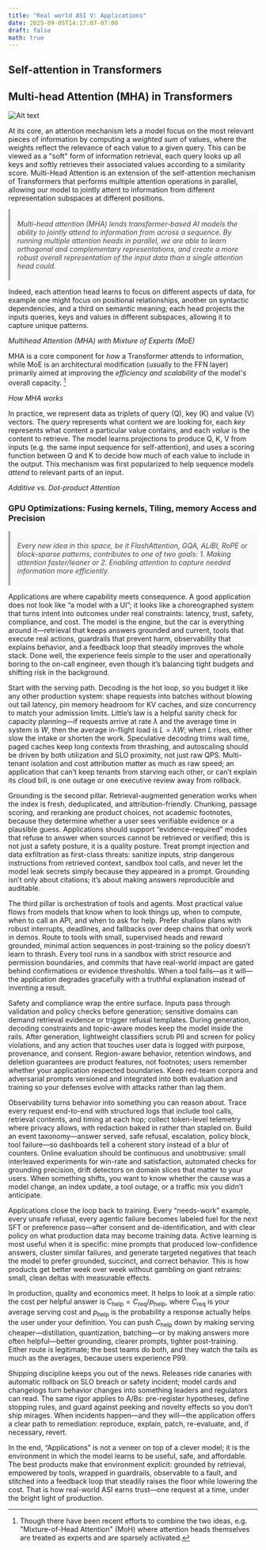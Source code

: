 ```yaml
---
title: "Real world ASI V: Applications"
date: 2025-09-05T14:17:07-07:00
draft: false
math: true
---
```


<!-- MathJax site-local init -->
<script>
window.MathJax = {
  tex: {
    inlineMath: [['$', '$'], ['\\(', '\\)']],
    displayMath: [['$$','$$'], ['\\[','\\]']]
  },
  options: {
    skipHtmlTags: ['script','noscript','style','textarea','pre','code']
  },
  svg: { fontCache: 'global' }
};
</script>
<script src="https://cdn.jsdelivr.net/npm/mathjax@3/es5/tex-svg.js" id="MathJax-script" async></script>

<!-- Enable blockquotes -->
<style>
blockquote {
  font-style: italic;
  color: #444;
  border-left: 4px solid #aaa;
  margin: 1em 0;
  padding: 0.5em 1em;
  background: #f9f9f9;
}
</style>

## Self-attention in Transformers

## Multi-head Attention (MHA) in Transformers

![Alt text](/multi-head-attention.png)

At its core, an attention mechanism lets a model focus on the most relevant pieces of information by computing a _weighted sum_ of values, where the weights reflect the relevance of each value to a given query. This can be viewed as a "soft" form of information retrieval, each query looks up all keys and softly retrieves their associated values according to a similarity score. Multi-Head Attention is an extension of the self-attention mechanism of Transformers that performs multiple attention operations in parallel, allowing our model to jointly attent to information from different representation subspaces at different positions. 

> Multi-head attention (MHA) lends transformer-based AI models the ability to _jointly attend to information from across a sequence_. By running multiple attention heads in parallel, we are able to learn orthogonal and complementary representations, and create a more robust overall representation of the input data than a single attention head could.

Indeed, each attention head learns to focus on different aspects of data, for example one might focus on positional relationships, another on syntactic dependencies, and a third on semantic meaning; each head projects the inputs queries, keys and values in different subspaces, allowing it to capture unique patterns. 

_Multihead Attention (MHA) with Mixture of Experts (MoE)_

MHA is a core component for _how_ a Transformer attends to information, while MoE is an architectural modification (usually to the FFN layer) primarily aimed at improving the _efficiency and scalability_ of the model's overall capacity. [^1]

_How MHA works_ 

In practice, we represent data as triplets of query (Q), key (K) and value (V) vectors. The _query_ represents what content we are looking for, each _key_ represents what content a particular value contains, and each _value_ is the content to retrieve. The model learns projections to produce Q, K, V from inputs (e.g. the same input sequence for self-attention), and uses a scoring function between Q and K to decide how much of each value to include in the output. This mechanism was first popularized to help sequence models _attend_ to relevant parts of an input. 

_Additive vs. Dot-product Attention_ 

### GPU Optimizations: Fusing kernels, Tiling, memory Access and Precision

> Every new idea in this space, be it FlashAttention, GQA, ALiBI, RoPE or block-sparse patterns, contributes to one of two goals: 1. Making attention faster/leaner or 2. Enabling attention to capture needed information more efficiently. 


Applications are where capability meets consequence. A good application does not look like “a model with a UI”; it looks like a choreographed system that turns intent into outcomes under real constraints: latency, trust, safety, compliance, and cost. The model is the engine, but the car is everything around it—retrieval that keeps answers grounded and current, tools that execute real actions, guardrails that prevent harm, observability that explains behavior, and a feedback loop that steadily improves the whole stack. Done well, the experience feels simple to the user and operationally boring to the on-call engineer, even though it’s balancing tight budgets and shifting risk in the background.

Start with the serving path. Decoding is the hot loop, so you budget it like any other production system: shape requests into batches without blowing out tail latency, pin memory headroom for KV caches, and size concurrency to match your admission limits. Little’s law is a helpful sanity check for capacity planning—if requests arrive at rate $\lambda$ and the average time in system is $W$, then the average in-flight load is $L=\lambda W$; when $L$ rises, either slow the intake or shorten the work. Speculative decoding trims wall time, paged caches keep long contexts from thrashing, and autoscaling should be driven by both utilization and SLO proximity, not just raw QPS. Multi-tenant isolation and cost attribution matter as much as raw speed; an application that can’t keep tenants from starving each other, or can’t explain its cloud bill, is one outage or one executive review away from rollback.

Grounding is the second pillar. Retrieval-augmented generation works when the index is fresh, deduplicated, and attribution-friendly. Chunking, passage scoring, and reranking are product choices, not academic footnotes, because they determine whether a user sees verifiable evidence or a plausible guess. Applications should support “evidence-required” modes that refuse to answer when sources cannot be retrieved or verified; this is not just a safety posture, it is a quality posture. Treat prompt injection and data exfiltration as first-class threats: sanitize inputs, strip dangerous instructions from retrieved context, sandbox tool calls, and never let the model leak secrets simply because they appeared in a prompt. Grounding isn’t only about citations; it’s about making answers reproducible and auditable.

The third pillar is orchestration of tools and agents. Most practical value flows from models that know when to look things up, when to compute, when to call an API, and when to ask for help. Prefer shallow plans with robust interrupts, deadlines, and fallbacks over deep chains that only work in demos. Route to tools with small, supervised heads and reward grounded, minimal action sequences in post-training so the policy doesn’t learn to thrash. Every tool runs in a sandbox with strict resource and permission boundaries, and commits that have real-world impact are gated behind confirmations or evidence thresholds. When a tool fails—as it will—the application degrades gracefully with a truthful explanation instead of inventing a result.

Safety and compliance wrap the entire surface. Inputs pass through validation and policy checks before generation; sensitive domains can demand retrieval evidence or trigger refusal templates. During generation, decoding constraints and topic-aware modes keep the model inside the rails. After generation, lightweight classifiers scrub PII and screen for policy violations, and any action that touches user data is logged with purpose, provenance, and consent. Region-aware behavior, retention windows, and deletion guarantees are product features, not footnotes; users remember whether your application respected boundaries. Keep red-team corpora and adversarial prompts versioned and integrated into both evaluation and training so your defenses evolve with attacks rather than lag them.

Observability turns behavior into something you can reason about. Trace every request end-to-end with structured logs that include tool calls, retrieval contents, and timing at each hop; collect token-level telemetry where privacy allows, with redaction baked in rather than stapled on. Build an event taxonomy—answer served, safe refusal, escalation, policy block, tool failure—so dashboards tell a coherent story instead of a blur of counters. Online evaluation should be continuous and unobtrusive: small interleaved experiments for win-rate and satisfaction, automated checks for grounding precision, drift detectors on domain slices that matter to your users. When something shifts, you want to know whether the cause was a model change, an index update, a tool outage, or a traffic mix you didn’t anticipate.

Applications close the loop back to training. Every “needs-work” example, every unsafe refusal, every agentic failure becomes labeled fuel for the next SFT or preference pass—after consent and de-identification, and with clear policy on what production data may become training data. Active learning is most useful when it is specific: mine prompts that produced low-confidence answers, cluster similar failures, and generate targeted negatives that teach the model to prefer grounded, succinct, and correct behavior. This is how products get better week over week without gambling on giant retrains: small, clean deltas with measurable effects.

In production, quality and economics meet. It helps to look at a simple ratio: the cost per helpful answer is $C_{\text{help}} = C_{\text{req}} / p_{\text{help}}$, where $C_{\text{req}}$ is your average serving cost and $p_{\text{help}}$ is the probability a response actually helps the user under your definition. You can push $C_{\text{help}}$ down by making serving cheaper—distillation, quantization, batching—or by making answers more often helpful—better grounding, clearer prompts, tighter post-training. Either route is legitimate; the best teams do both, and they watch the tails as much as the averages, because users experience P99.

Shipping discipline keeps you out of the news. Releases ride canaries with automatic rollback on SLO breach or safety incident; model cards and changelogs turn behavior changes into something leaders and regulators can read. The same rigor applies to A/Bs: pre-register hypotheses, define stopping rules, and guard against peeking and novelty effects so you don’t ship mirages. When incidents happen—and they will—the application offers a clear path to remediation: reproduce, explain, patch, re-evaluate, and, if necessary, revert.

In the end, “Applications” is not a veneer on top of a clever model; it is the environment in which the model learns to be useful, safe, and affordable. The best products make that environment explicit: grounded by retrieval, empowered by tools, wrapped in guardrails, observable to a fault, and stitched into a feedback loop that steadily raises the floor while lowering the cost. That is how real-world ASI earns trust—one request at a time, under the bright light of production.

[^1]: Though there have been recent efforts to combine the two ideas, e.g. "Mixture-of-Head Attention" (MoH) where attention heads themselves are treated as experts and are sparsely activated.